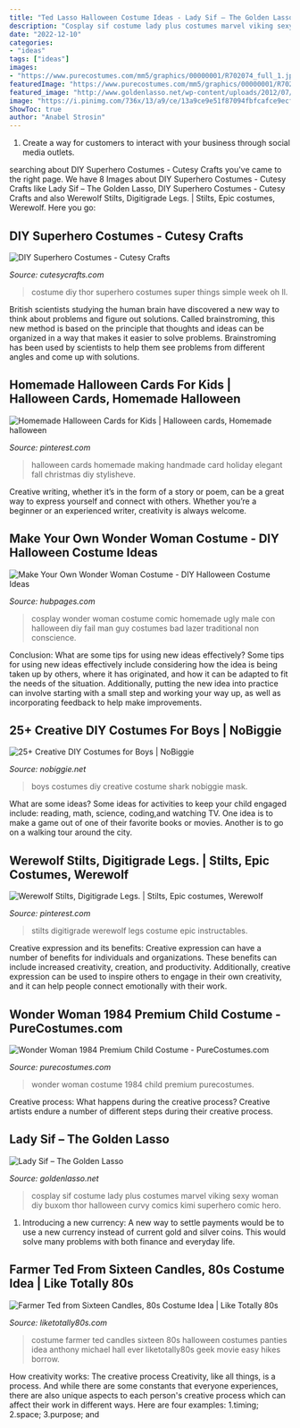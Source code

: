 ```yaml
---
title: "Ted Lasso Halloween Costume Ideas - Lady Sif – The Golden Lasso"
description: "Cosplay sif costume lady plus costumes marvel viking sexy woman diy buxom thor halloween curvy comics kimi superhero comic hero"
date: "2022-12-10"
categories:
- "ideas"
tags: ["ideas"]
images:
- "https://www.purecostumes.com/mm5/graphics/00000001/R702074_full_1.jpg"
featuredImage: "https://www.purecostumes.com/mm5/graphics/00000001/R702074_full_1.jpg"
featured_image: "http://www.goldenlasso.net/wp-content/uploads/2012/07/Sif_Kimi_2.jpg"
image: "https://i.pinimg.com/736x/13/a9/ce/13a9ce9e51f87094fbfcafce9ecf996c--costume-ideas-fur.jpg"
ShowToc: true
author: "Anabel Strosin"
---
```



1. Create a way for customers to interact with your business through social media outlets.

	

		
searching about DIY Superhero Costumes - Cutesy Crafts you've came to the right page. We have 8 Images about DIY Superhero Costumes - Cutesy Crafts like Lady Sif – The Golden Lasso, DIY Superhero Costumes - Cutesy Crafts and also Werewolf Stilts, Digitigrade Legs. | Stilts, Epic costumes, Werewolf. Here you go:
		
    
## DIY Superhero Costumes - Cutesy Crafts

<img loading=lazy src="https://cutesycrafts.com/wp-content/uploads/2018/04/8A706C84-9147-429D-88E0-275DCC097B4D.jpeg" onerror="this.onerror=null;this.src='https://tse2.mm.bing.net/th?id=OIP.GHUFSszxf7ZCV7nup8XK2gHaLN&amp;pid=15.1';" alt="DIY Superhero Costumes - Cutesy Crafts">

_Source: cutesycrafts.com_

>costume diy thor superhero costumes super things simple week oh ll. 

	

British scientists studying the human brain have discovered a new way to think about problems and figure out solutions. Called brainstroming, this new method is based on the principle that thoughts and ideas can be organized in a way that makes it easier to solve problems. Brainstroming has been used by scientists to help them see problems from different angles and come up with solutions.

    
## Homemade Halloween Cards For Kids | Halloween Cards, Homemade Halloween

<img loading=lazy src="https://i.pinimg.com/originals/ab/df/73/abdf73ec444bff0359119ff4b90d6944.jpg" onerror="this.onerror=null;this.src='https://tse3.mm.bing.net/th?id=OIP.8IOxke-0ahXcp3KQiDgqeQHaFj&amp;pid=15.1';" alt="Homemade Halloween Cards for Kids | Halloween cards, Homemade halloween">

_Source: pinterest.com_

>halloween cards homemade making handmade card holiday elegant fall christmas diy stylisheve. 

	

Creative writing, whether it’s in the form of a story or poem, can be a great way to express yourself and connect with others. Whether you’re a beginner or an experienced writer, creativity is always welcome.

    
## Make Your Own Wonder Woman Costume - DIY Halloween Costume Ideas

<img loading=lazy src="https://usercontent2.hubstatic.com/12928459_f520.jpg" onerror="this.onerror=null;this.src='https://tse2.mm.bing.net/th?id=OIP.jQjBnGuDPcjOq4bYXiOZugHaKp&amp;pid=15.1';" alt="Make Your Own Wonder Woman Costume - DIY Halloween Costume Ideas">

_Source: hubpages.com_

>cosplay wonder woman costume comic homemade ugly male con halloween diy fail man guy costumes bad lazer traditional non conscience. 

	

Conclusion: What are some tips for using new ideas effectively?
Some tips for using new ideas effectively include considering how the idea is being taken up by others, where it has originated, and how it can be adapted to fit the needs of the situation. Additionally, putting the new idea into practice can involve starting with a small step and working your way up, as well as incorporating feedback to help make improvements.

    
## 25+ Creative DIY Costumes For Boys | NoBiggie

<img loading=lazy src="https://www.nobiggie.net/wp-content/uploads/2014/10/Shark-costume-plus-24-more-creative-DIY-costumes-for-boys.jpg" onerror="this.onerror=null;this.src='https://tse4.mm.bing.net/th?id=OIP.DFfWXudVd83joHCM8ND81wHaLe&amp;pid=15.1';" alt="25+ Creative DIY Costumes for Boys | NoBiggie">

_Source: nobiggie.net_

>boys costumes diy creative costume shark nobiggie mask. 

	

What are some ideas?
Some ideas for activities to keep your child engaged include: reading, math, science, coding,and watching TV. One idea is to make a game out of one of their favorite books or movies. Another is to go on a walking tour around the city.

    
## Werewolf Stilts, Digitigrade Legs. | Stilts, Epic Costumes, Werewolf

<img loading=lazy src="https://i.pinimg.com/736x/13/a9/ce/13a9ce9e51f87094fbfcafce9ecf996c--costume-ideas-fur.jpg" onerror="this.onerror=null;this.src='https://tse4.mm.bing.net/th?id=OIP.KIQGiGEJrqe0Ed3PyS3-wAHaLH&amp;pid=15.1';" alt="Werewolf Stilts, Digitigrade Legs. | Stilts, Epic costumes, Werewolf">

_Source: pinterest.com_

>stilts digitigrade werewolf legs costume epic instructables. 

	

Creative expression and its benefits:
Creative expression can have a number of benefits for individuals and organizations. These benefits can include increased creativity, creation, and productivity. Additionally, creative expression can be used to inspire others to engage in their own creativity, and it can help people connect emotionally with their work.

    
## Wonder Woman 1984 Premium Child Costume - PureCostumes.com

<img loading=lazy src="https://www.purecostumes.com/mm5/graphics/00000001/R702074_full_1.jpg" onerror="this.onerror=null;this.src='https://tse4.mm.bing.net/th?id=OIP.DOPbj_9SkkEghP0_aNxwSgHaLO&amp;pid=15.1';" alt="Wonder Woman 1984 Premium Child Costume - PureCostumes.com">

_Source: purecostumes.com_

>wonder woman costume 1984 child premium purecostumes. 

	

Creative process: What happens during the creative process?
Creative artists endure a number of different steps during their creative process.

    
## Lady Sif – The Golden Lasso

<img loading=lazy src="http://www.goldenlasso.net/wp-content/uploads/2012/07/Sif_Kimi_2.jpg" onerror="this.onerror=null;this.src='https://tse4.mm.bing.net/th?id=OIP._Fo4StaaVJfLKtBkgwcw_QHaLG&amp;pid=15.1';" alt="Lady Sif – The Golden Lasso">

_Source: goldenlasso.net_

>cosplay sif costume lady plus costumes marvel viking sexy woman diy buxom thor halloween curvy comics kimi superhero comic hero. 

	

1. Introducing a new currency: A new way to settle payments would be to use a new currency instead of current gold and silver coins. This would solve many problems with both finance and everyday life.

    
## Farmer Ted From Sixteen Candles, 80s Costume Idea | Like Totally 80s

<img loading=lazy src="http://www.liketotally80s.com/wp-content/uploads/2014/07/farmer-ted-costume-1.jpg" onerror="this.onerror=null;this.src='https://tse3.mm.bing.net/th?id=OIP.FoPJEsCvlzdUF4PDp3sfxgAAAA&amp;pid=15.1';" alt="Farmer Ted from Sixteen Candles, 80s Costume Idea | Like Totally 80s">

_Source: liketotally80s.com_

>costume farmer ted candles sixteen 80s halloween costumes panties idea anthony michael hall ever liketotally80s geek movie easy hikes borrow. 

	

How creativity works: The creative process
Creativity, like all things, is a process. And while there are some constants that everyone experiences, there are also unique aspects to each person's creative process which can affect their work in different ways. Here are four examples: 1.timing; 2.space; 3.purpose; and 
